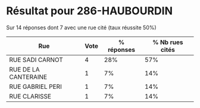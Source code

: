 # Résultat pour 286-HAUBOURDIN

Sur 14 réponses dont 7 avec une rue cité (taux réussite 50%)

| Rue | Vote | % réponses | % Nb rues cités|
|-----|------|------------|----------------|
| RUE SADI CARNOT | 4 | 28% | 57%|
| RUE DE LA CANTERAINE | 1 | 7% | 14%|
| RUE GABRIEL PERI | 1 | 7% | 14%|
| RUE CLARISSE | 1 | 7% | 14%|

